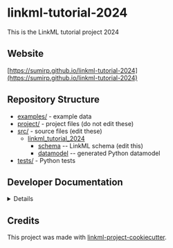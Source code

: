 # linkml-tutorial-2024

This is the LinkML tutorial project 2024

## Website

[https://sumirp.github.io/linkml-tutorial-2024](https://sumirp.github.io/linkml-tutorial-2024)

## Repository Structure

* [examples/](examples/) - example data
* [project/](project/) - project files (do not edit these)
* [src/](src/) - source files (edit these)
  * [linkml_tutorial_2024](src/linkml_tutorial_2024)
    * [schema](src/linkml_tutorial_2024/schema) -- LinkML schema
      (edit this)
    * [datamodel](src/linkml_tutorial_2024/datamodel) -- generated
      Python datamodel
* [tests/](tests/) - Python tests

## Developer Documentation

<details>
Use the `make` command to generate project artefacts:

* `make all`: make everything
* `make deploy`: deploys site
</details>

## Credits

This project was made with
[linkml-project-cookiecutter](https://github.com/linkml/linkml-project-cookiecutter).
